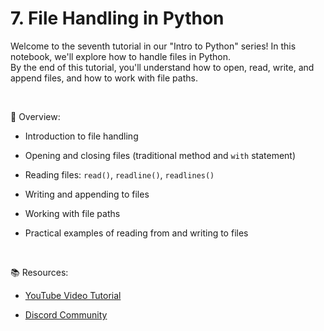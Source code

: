# 7. File Handling in Python

Welcome to the seventh tutorial in our "Intro to Python" series! In this notebook, we'll explore how to handle files in Python.  
By the end of this tutorial, you'll understand how to open, read, write, and append files, and how to work with file paths.

<br>

📃 Overview:

- Introduction to file handling

- Opening and closing files (traditional method and `with` statement)

- Reading files: `read()`, `readline()`, `readlines()`

- Writing and appending to files

- Working with file paths

- Practical examples of reading from and writing to files

<br>

📚 Resources:

- [YouTube Video Tutorial](https://www.youtube.com/watch?v=DFEz-CglTRs&list=PLV57UHaznOBloZAvTazMzaFUkEl2EygNG&index=7)

- [Discord Community](https://discord.gg/7ZzmGWQR)
